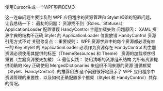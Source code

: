 使用Cursor生成一个WPF项目DEMO



这一连串问题主要涉及到 WPF 应用程序的资源管理和 Stylet 框架的配置问题，让我总结一下：
最初的问题：
资源找不到（Roles、Statuses）
ApplicationLoader 配置错误
HandyControl 主题加载失败
问题原因：
XAML 资源字典的结构不正确
Stylet 的 ApplicationLoader 位置放错
HandyControl 资源引用方式不对
关键修复点：
重要规则：
WPF 资源字典中的每个资源都必须有唯一的 Key
Stylet 的 ApplicationLoader 必须作为资源存在
HandyControl 的主题资源必须使用其提供的标签（ThemeResources 和 Theme）
资源的加载顺序很重要（主题资源要先加载）
5. 最佳实践：
使用清晰的资源组织结构
为所有资源提供明确的 Key
正确使用 MergedDictionaries 来组织不同来源的资源
遵循框架（Stylet、HandyControl）的推荐用法
这个问题很好地展示了 WPF 应用程序中资源管理的重要性，以及如何正确配置多个框架（Stylet 和 HandyControl）共存的情况。